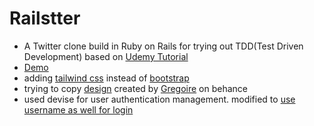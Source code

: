 # Railstter

- A Twitter clone build in Ruby on Rails for trying out TDD(Test Driven Development) based on [Udemy Tutorial](https://www.udemy.com/course/ruby-rails-5-bdd-rspec-capybara)
- [Demo](https://railstter.herokuapp.com/)
- adding [tailwind css](https://tailwindcss.com/) instead of [bootstrap](https://getbootstrap.com/)
- trying to copy [design](https://www.behance.net/gallery/14286087/Twitter-Redesign-of-UI-details) created by [Gregoire](https://www.behance.net/gregoirevella) on behance
- used devise for user authentication management. modified to [use username as well for login](https://github.com/heartcombo/devise/wiki/How-To:-Allow-users-to-sign-in-using-their-username-or-email-address)
